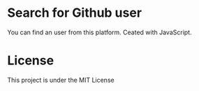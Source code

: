 # Search for Github user
You can find an user from this platform.
Ceated with JavaScript.

# License
This project is under the MIT License

